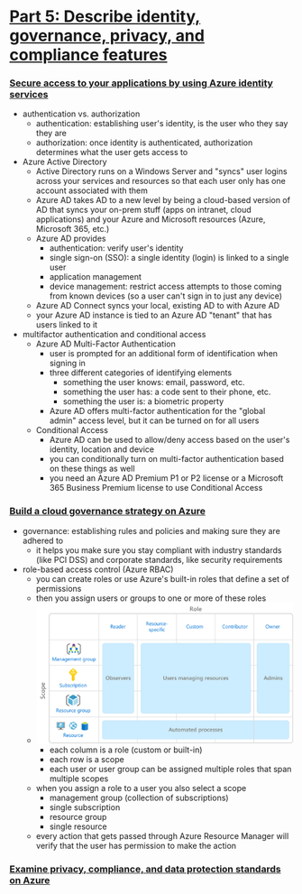 # [Part 5: Describe identity, governance, privacy, and compliance features](https://docs.microsoft.com/en-us/learn/paths/az-900-describe-identity-governance-privacy-compliance-features/)

### [Secure access to your applications by using Azure identity services](https://docs.microsoft.com/en-us/learn/modules/secure-access-azure-identity-services/?ns-enrollment-type=LearningPath&ns-enrollment-id=learn.az-900-describe-identity-governance-privacy-compliance-features)
- authentication vs. authorization
    - authentication: establishing user's identity, is the user who they say they are
    - authorization: once identity is authenticated, authorization determines what the user gets access to
- Azure Active Directory
    - Active Directory runs on a Windows Server and "syncs" user logins across your services and resources so that each user only has one account associated with them
    - Azure AD takes AD to a new level by being a cloud-based version of AD that syncs your on-prem stuff (apps on intranet, cloud applications) and your Azure and Microsoft resources (Azure, Microsoft 365, etc.)
    - Azure AD provides
        - authentication: verify user's identity
        - single sign-on (SSO): a single identity (login) is linked to a single user
        - application management
        - device management: restrict access attempts to those coming from known devices (so a user can't sign in to just any device)
    - Azure AD Connect syncs your local, existing AD to with Azure AD
    - your Azure AD instance is tied to an Azure AD "tenant" that has users linked to it
- multifactor authentication and conditional access
    - Azure AD Multi-Factor Authentication
        - user is prompted for an additional form of identification when signing in
        - three different categories of identifying elements
            - something the user knows: email, password, etc.
            - something the user has: a code sent to their phone, etc.
            - something the user is: a biometric property
        - Azure AD offers multi-factor authentication for the "global admin" access level, but it can be turned on for all users
    - Conditional Access
        - Azure AD can be used to allow/deny access based on the user's identity, location and device
        - you can conditionally turn on multi-factor authentication based on these things as well
        - you need an Azure AD Premium P1 or P2 license or a Microsoft 365 Business Premium license to use Conditional Access

### [Build a cloud governance strategy on Azure](https://docs.microsoft.com/en-us/learn/modules/build-cloud-governance-strategy-azure/?ns-enrollment-type=LearningPath&ns-enrollment-id=learn.az-900-describe-identity-governance-privacy-compliance-features)
- governance: establishing rules and policies and making sure they are adhered to
    - it helps you make sure you stay compliant with industry standards (like PCI DSS) and corporate standards, like security requirements
- role-based access control (Azure RBAC)
    - you can create roles or use Azure's built-in roles that define a set of permissions
    - then you assign users or groups to one or more of these roles
    - ![role-based access](role-scope.png)
        - each column is a role (custom or built-in)
        - each row is a scope
        - each user or user group can be assigned multiple roles that span multiple scopes
    - when you assign a role to a user you also select a scope
        - management group (collection of subscriptions)
        - single subscription
        - resource group
        - single resource
    - every action that gets passed through Azure Resource Manager will verify that the user has permission to make the action

### [Examine privacy, compliance, and data protection standards on Azure](https://docs.microsoft.com/en-us/learn/modules/examine-privacy-compliance-data-protection-standards/?ns-enrollment-type=LearningPath&ns-enrollment-id=learn.az-900-describe-identity-governance-privacy-compliance-features)
